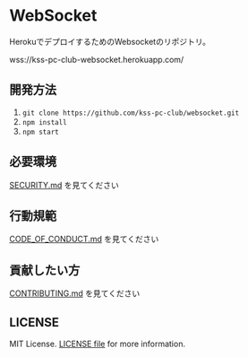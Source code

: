 # WebSocket
HerokuでデプロイするためのWebsocketのリポジトリ。

wss://kss-pc-club-websocket.herokuapp.com/

## 開発方法
1. `git clone https://github.com/kss-pc-club/websocket.git`
2. `npm install`
3. `npm start`

## 必要環境
[SECURITY.md](./SECURITY.md) を見てください

## 行動規範
[CODE_OF_CONDUCT.md](./CODE_OF_CONDUCT.md) を見てください

## 貢献したい方
[CONTRIBUTING.md](./CONTRIBUTING.md) を見てください

## LICENSE
MIT License. [LICENSE file](./LICENSE) for more information.
